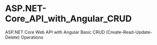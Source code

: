 # ASP.NET-Core_API_with_Angular_CRUD
ASP.NET Core Web API with Angular Basic CRUD (Create-Read-Update-Delete) Operations

